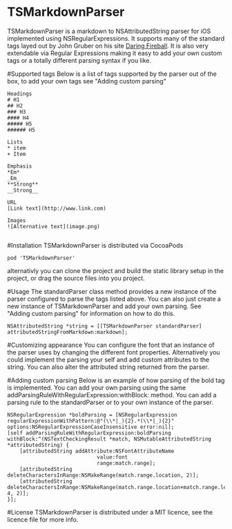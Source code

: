 TSMarkdownParser
================

TSMarkdownParser is a markdown to NSAttributedString parser for iOS implemented using NSRegularExpressions. It supports many of the standard tags layed out by John Gruber on his site [Daring Fireball](http://daringfireball.net/projects/markdown/syntax). It is also very extendable via Regular Expressions making it easy to add your own custom tags or a totally different parsing syntax if you like.

#Supported tags
Below is a list of tags supported by the parser out of the box, to add your own tags see "Adding custom parsing"

````
Headings
# H1
## H2
### H3
#### H4
##### H5
###### H5

Lists
* item
+ Item

Emphasis
*Em*
_Em_
**Strong**
__Strong__

URL
[Link text](http://www.link.com)

Images
![Alternative text](image.png)


````

#Installation
TSMarkdownParser is distributed via CocoaPods

````
pod 'TSMarkdownParser'

````

alternativly you can clone the project and build the static library setup in the project, or drag the source files into you project.


#Usage
The standardParser class method provides a new instance of the parser configured to parse the tags listed above. You can also just create a new instance of TSMarkdownParser and add your own parsing. See "Adding custom parsing" for information on how to do this.

````
NSAttributedString *string = [[TSMarkdownParser standardParser] attributedStringFromMarkdown:markdown];

````

#Customizing appearance
You can configure the font that an instance of the parser uses by changing the different font properties. Alternatively you could implement the parsing your self and add custom attributes to the string. You can also alter the attributed string returned from the parser. 

#Adding custom parsing
Below is an example of how parsing of the bold tag is implemented. You can add your own parsing using the same addParsingRuleWithRegularExpression:withBlock: method. You can add a parsing rule to the standardParser or to your own instance of the parser.

````
NSRegularExpression *boldParsing = [NSRegularExpression regularExpressionWithPattern:@"(\\*|_){2}.*(\\*|_){2}" options:NSRegularExpressionCaseInsensitive error:nil];
[self addParsingRuleWithRegularExpression:boldParsing withBlock:^(NSTextCheckingResult *match, NSMutableAttributedString *attributedString) {
	[attributedString addAttribute:NSFontAttributeName
                             value:font
                             range:match.range];
    [attributedString deleteCharactersInRange:NSMakeRange(match.range.location, 2)];
    [attributedString deleteCharactersInRange:NSMakeRange(match.range.location+match.range.length-4, 2)];
}];
````

#License
TSMarkdownParser is distributed under a MIT licence, see the licence file for more info.